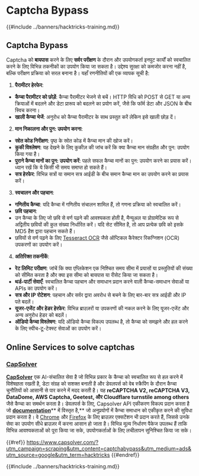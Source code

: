 # Captcha Bypass

{{#include ../banners/hacktricks-training.md}}

## Captcha Bypass

Captcha को **बायपास** करने के लिए **सर्वर परीक्षण** के दौरान और उपयोगकर्ता इनपुट कार्यों को स्वचालित करने के लिए विभिन्न तकनीकों का उपयोग किया जा सकता है। उद्देश्य सुरक्षा को कमजोर करना नहीं है, बल्कि परीक्षण प्रक्रिया को सरल बनाना है। यहाँ रणनीतियों की एक व्यापक सूची है:

1. **पैरामीटर हेरफेर**:
- **कैप्चा पैरामीटर को छोड़ें**: कैप्चा पैरामीटर भेजने से बचें। HTTP विधि को POST से GET या अन्य क्रियाओं में बदलने और डेटा प्रारूप को बदलने का प्रयोग करें, जैसे कि फॉर्म डेटा और JSON के बीच स्विच करना।
- **खाली कैप्चा भेजें**: अनुरोध को कैप्चा पैरामीटर के साथ प्रस्तुत करें लेकिन इसे खाली छोड़ दें।
2. **मान निकालना और पुन: उपयोग करना**:
- **स्रोत कोड निरीक्षण**: पृष्ठ के स्रोत कोड में कैप्चा मान की खोज करें।
- **कुकी विश्लेषण**: यह देखने के लिए कुकीज़ की जांच करें कि क्या कैप्चा मान संग्रहीत और पुन: उपयोग किया गया है।
- **पुराने कैप्चा मानों का पुन: उपयोग करें**: पहले सफल कैप्चा मानों का पुन: उपयोग करने का प्रयास करें। ध्यान रखें कि ये किसी भी समय समाप्त हो सकते हैं।
- **सत्र हेरफेर**: विभिन्न सत्रों या समान सत्र आईडी के बीच समान कैप्चा मान का उपयोग करने का प्रयास करें।
3. **स्वचालन और पहचान**:
- **गणितीय कैप्चा**: यदि कैप्चा में गणितीय संचालन शामिल हैं, तो गणना प्रक्रिया को स्वचालित करें।
- **छवि पहचान**:
- उन कैप्चा के लिए जो छवि से वर्ण पढ़ने की आवश्यकता होती है, मैन्युअल या प्रोग्रामेटिक रूप से अद्वितीय छवियों की कुल संख्या निर्धारित करें। यदि सेट सीमित है, तो आप प्रत्येक छवि को इसके MD5 हैश द्वारा पहचान सकते हैं।
- छवियों से वर्ण पढ़ने के लिए [Tesseract OCR](https://github.com/tesseract-ocr/tesseract) जैसे ऑप्टिकल कैरेक्टर रिकग्निशन (OCR) उपकरणों का उपयोग करें।
4. **अतिरिक्त तकनीकें**:
- **रेट लिमिट परीक्षण**: जांचें कि क्या एप्लिकेशन एक निश्चित समय सीमा में प्रयासों या प्रस्तुतियों की संख्या को सीमित करता है और क्या इस सीमा को बायपास या रीसेट किया जा सकता है।
- **थर्ड-पार्टी सेवाएँ**: स्वचालित कैप्चा पहचान और समाधान प्रदान करने वाली कैप्चा-समाधान सेवाओं या APIs का उपयोग करें।
- **सत्र और IP रोटेशन**: पहचान और सर्वर द्वारा अवरोध से बचने के लिए बार-बार सत्र आईडी और IP पते बदलें।
- **यूजर-एजेंट और हेडर हेरफेर**: विभिन्न ब्राउज़रों या उपकरणों की नकल करने के लिए यूजर-एजेंट और अन्य अनुरोध हेडर को बदलें।
- **ऑडियो कैप्चा विश्लेषण**: यदि ऑडियो कैप्चा विकल्प उपलब्ध है, तो कैप्चा को समझने और हल करने के लिए स्पीच-टू-टेक्स्ट सेवाओं का उपयोग करें।

## Online Services to solve captchas

### [CapSolver](https://www.capsolver.com/?utm_source=google&utm_medium=ads&utm_campaign=scraping&utm_term=hacktricks&utm_content=captchabypass)

[**CapSolver**](https://www.capsolver.com/?utm_source=google&utm_medium=ads&utm_campaign=scraping&utm_term=hacktricks&utm_content=captchabypass) एक AI-संचालित सेवा है जो विभिन्न प्रकार के कैप्चा को स्वचालित रूप से हल करने में विशेषज्ञता रखती है, डेटा संग्रह को सशक्त बनाती है और डेवलपर्स को वेब स्क्रैपिंग के दौरान कैप्चा चुनौतियों को आसानी से पार करने में मदद करती है। यह **reCAPTCHA V2, reCAPTCHA V3, DataDome, AWS Captcha, Geetest, और Cloudflare turnstile among others** जैसे कैप्चा का समर्थन करता है। डेवलपर्स के लिए, Capsolver API एकीकरण विकल्प प्रदान करता है जो [**documentation**](https://docs.capsolver.com/?utm_source=github&utm_medium=banner_github&utm_campaign=fcsrv)** में विस्तृत है,** जो अनुप्रयोगों में कैप्चा समाधान को एकीकृत करने की सुविधा प्रदान करता है। वे [Chrome](https://chromewebstore.google.com/detail/captcha-solver-auto-captc/pgojnojmmhpofjgdmaebadhbocahppod) और [Firefox](https://addons.mozilla.org/es/firefox/addon/capsolver-captcha-solver/) के लिए ब्राउज़र एक्सटेंशन भी प्रदान करते हैं, जिससे उनके सेवा का उपयोग सीधे ब्राउज़र में करना आसान हो जाता है। विभिन्न मूल्य निर्धारण पैकेज उपलब्ध हैं ताकि विभिन्न आवश्यकताओं को पूरा किया जा सके, उपयोगकर्ताओं के लिए लचीलापन सुनिश्चित किया जा सके।

{{#ref}}
https://www.capsolver.com/?utm_campaign=scraping&utm_content=captchabypass&utm_medium=ads&utm_source=google&utm_term=hacktricks
{{#endref}}

{{#include ../banners/hacktricks-training.md}}
